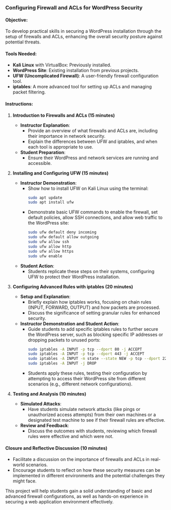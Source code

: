 ### Configuring Firewall and ACLs for WordPress Security

#### Objective:
To develop practical skills in securing a WordPress installation through the setup of firewalls and ACLs, enhancing the overall security posture against potential threats.

#### Tools Needed:
- **Kali Linux** with VirtualBox: Previously installed.
- **WordPress Site**: Existing installation from previous projects.
- **UFW (Uncomplicated Firewall)**: A user-friendly firewall configuration tool.
- **iptables**: A more advanced tool for setting up ACLs and managing packet filtering.

#### Instructions:

1. **Introduction to Firewalls and ACLs (15 minutes)**
   - **Instructor Explanation**:
     - Provide an overview of what firewalls and ACLs are, including their importance in network security.
     - Explain the differences between UFW and iptables, and when each tool is appropriate to use.
   - **Student Preparation**:
     - Ensure their WordPress and network services are running and accessible.

2. **Installing and Configuring UFW (15 minutes)**
   - **Instructor Demonstration**:
     - Show how to install UFW on Kali Linux using the terminal:
       ```bash
       sudo apt update
       sudo apt install ufw
       ```
     - Demonstrate basic UFW commands to enable the firewall, set default policies, allow SSH connections, and allow web traffic to the WordPress site:
       ```bash
       sudo ufw default deny incoming
       sudo ufw default allow outgoing
       sudo ufw allow ssh
       sudo ufw allow http
       sudo ufw allow https
       sudo ufw enable
       ```
   - **Student Action**:
     - Students replicate these steps on their systems, configuring UFW to protect their WordPress installation.

3. **Configuring Advanced Rules with iptables (20 minutes)**
   - **Setup and Explanation**:
     - Briefly explain how iptables works, focusing on chain rules (INPUT, FORWARD, OUTPUT) and how packets are processed.
     - Discuss the significance of setting granular rules for enhanced security.
   - **Instructor Demonstration and Student Action**:
     - Guide students to add specific iptables rules to further secure the WordPress server, such as blocking specific IP addresses or dropping packets to unused ports:
       ```bash
       sudo iptables -A INPUT -p tcp --dport 80 -j ACCEPT
       sudo iptables -A INPUT -p tcp --dport 443 -j ACCEPT
       sudo iptables -A INPUT -m state --state NEW -p tcp --dport 22 -j ACCEPT
       sudo iptables -A INPUT -j DROP
       ```
     - Students apply these rules, testing their configuration by attempting to access their WordPress site from different scenarios (e.g., different network configurations).

4. **Testing and Analysis (10 minutes)**
   - **Simulated Attacks**:
     - Have students simulate network attacks (like pings or unauthorized access attempts) from their own machines or a designated test machine to see if their firewall rules are effective.
   - **Review and Feedback**:
     - Discuss the outcomes with students, reviewing which firewall rules were effective and which were not.

#### Closure and Reflective Discussion (10 minutes)
- Facilitate a discussion on the importance of firewalls and ACLs in real-world scenarios.
- Encourage students to reflect on how these security measures can be implemented in different environments and the potential challenges they might face.

This project will help students gain a solid understanding of basic and advanced firewall configurations, as well as hands-on experience in securing a web application environment effectively.
